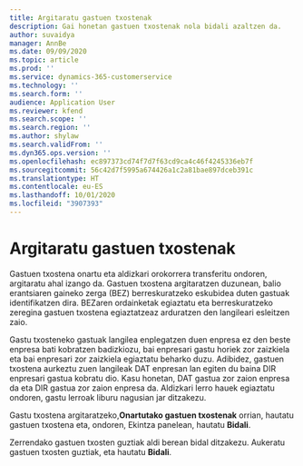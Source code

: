 ```yaml
---
title: Argitaratu gastuen txostenak
description: Gai honetan gastuen txostenak nola bidali azaltzen da.
author: suvaidya
manager: AnnBe
ms.date: 09/09/2020
ms.topic: article
ms.prod: ''
ms.service: dynamics-365-customerservice
ms.technology: ''
ms.search.form: ''
audience: Application User
ms.reviewer: kfend
ms.search.scope: ''
ms.search.region: ''
ms.author: shylaw
ms.search.validFrom: ''
ms.dyn365.ops.version: ''
ms.openlocfilehash: ec897373cd74f7d7f63cd9ca4c46f4245336eb7f
ms.sourcegitcommit: 56c42d7f5995a674426a1c2a81bae897dceb391c
ms.translationtype: HT
ms.contentlocale: eu-ES
ms.lasthandoff: 10/01/2020
ms.locfileid: "3907393"
---
```

# <a name="post-expense-reports"></a>Argitaratu gastuen txostenak

Gastuen txostena onartu eta aldizkari orokorrera transferitu ondoren, argitaratu ahal izango da. Gastuen txostena argitaratzen duzunean, balio erantsiaren gaineko zerga (BEZ) berreskuratzeko eskubidea duten gastuak identifikatzen dira. BEZaren ordainketak egiaztatu eta berreskuratzeko zeregina gastuen txostena egiaztatzeaz arduratzen den langileari esleitzen zaio.

Gastu txosteneko gastuak langilea enplegatzen duen enpresa ez den beste enpresa bati kobratzen badizkiozu, bai enpresari gastu horiek zor zaizkiela eta bai enpresari zor zaizkiela egiaztatu beharko duzu. Adibidez, gastuen txostena aurkeztu zuen langileak DAT enpresan lan egiten du baina DIR enpresari gastua kobratu dio. Kasu honetan, DAT gastua zor zaion enpresa da eta DIR gastua zor zaion enpresa da. Aldizkari lerro hauek egiaztatu ondoren, gastu lerroak liburu nagusian jar ditzakezu.

Gastu txostena argitaratzeko,**Onartutako gastuen txostenak** orrian, hautatu gastuen txostena eta, ondoren, Ekintza panelean, hautatu **Bidali**.

Zerrendako gastuen txosten guztiak aldi berean bidal ditzakezu. Aukeratu gastuen txosten guztiak, eta hautatu **Bidali**.
